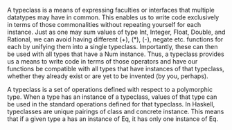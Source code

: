 A typeclass is a means of expressing faculties or interfaces that multiple datatypes may have in common. This enables us to write code exclusively in terms of those commonalities without repeating yourself for each instance. Just as one may sum values of type Int, Integer, Float, Double, and Rational, we can avoid having different (+), (\*), (-), negate etc. functions for each by unifying them into a single typeclass. Importantly, these can then be used with all types that have a Num instance. Thus, a typeclass provides us a means to write code in terms of those operators and have our functions be compatible with all types that have instances of that typeclass, whether they already exist or are yet to be invented (by you, perhaps).

A typeclass is a set of operations defined with respect to a polymorphic type. When a type has an instance of a typeclass, values of that type can be used in the standard operations defined for that typeclass. In Haskell, typeclasses are unique pairings of class and concrete instance. This means that if a given type a has an instance of Eq, it has only one instance of Eq.
